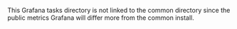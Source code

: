 This Grafana tasks directory is not linked to the common directory since the public metrics Grafana will differ more from the common install.